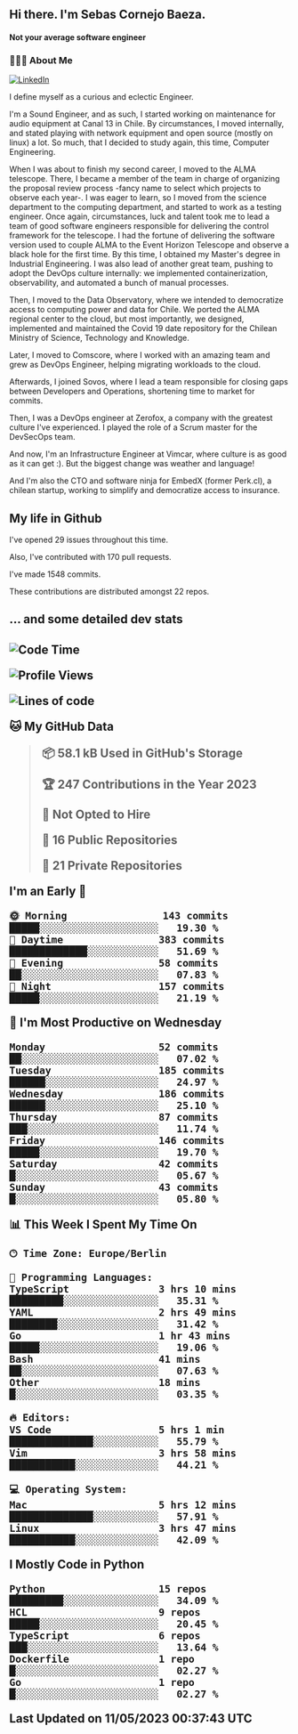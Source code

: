 <h2> Hi there.  I'm Sebas Cornejo Baeza.</h2>
<h4> Not your average software engineer</h4>
<h3> 👨🏻‍💻 About Me </h3>
<a href="http://linkedin.com/in/sebastian-cornejo-baeza/"><img alt="LinkedIn" src="https://img.shields.io/badge/Sebas%20Cornejo%20-informational?style=appveyor&logo=linkedin"></a>


I define myself as a curious and eclectic Engineer.

I'm a Sound Engineer, and as such, I started working on maintenance for audio equipment at Canal 13 in Chile.
By circumstances, I moved internally, and stated playing with network equipment and open source (mostly on linux) 
a lot. So much, that I decided to study again, this time, Computer Engineering.

When I was about to finish my second career, I moved to the ALMA telescope. There, I became a member of the team
in charge of organizing the proposal review process -fancy name to select which projects to observe each year-. 
I was eager to learn, so I moved from the science department to the computing department, and started to work as 
a testing engineer. Once again, circumstances, luck and talent took me to lead a team of good software engineers 
responsible for delivering the control framework for the telescope. I had the fortune of delivering the software
version used to couple ALMA to the Event Horizon Telescope and observe a black hole for the first time.
By this time, I obtained my Master's degree in Industrial Engineering.
I was also lead of another great team, pushing to adopt the DevOps culture internally: we implemented containerization, observability, and automated a bunch of manual processes.

Then, I moved to the Data Observatory, where we intended to democratize access to computing power
and data for Chile. We ported the ALMA regional center to the cloud, but most importantly, we designed, implemented
and maintained the Covid 19 date repository for the Chilean Ministry of Science, Technology and Knowledge.

Later, I moved to Comscore, where I worked with an amazing team and grew as DevOps Engineer, helping migrating workloads to the cloud.

Afterwards, I joined Sovos, where I lead a team responsible for closing gaps between Developers and Operations, shortening time to market for commits.

Then, I was a DevOps engineer at Zerofox, a company with the greatest culture I've experienced. I played the role of a Scrum master for the DevSecOps team.

And now, I'm an Infrastructure Engineer at Vimcar, where culture is as good as it can get :). But the biggest change was weather and language!
 
And I'm also the CTO and software ninja for EmbedX (former Perk.cl), a chilean startup, working to simplify and democratize access to insurance.

<h2> My life in Github </h2>

I've opened 29 issues throughout this time.

Also, I've contributed with 170 pull requests.

I've made 1548 commits.

These contributions are distributed amongst 22 repos.

<h2>... and some detailed dev stats<h2>

<!--START_SECTION:waka-->
![Code Time](http://img.shields.io/badge/Code%20Time-333%20hrs%205%20mins-blue)

![Profile Views](http://img.shields.io/badge/Profile%20Views-8-blue)

![Lines of code](https://img.shields.io/badge/From%20Hello%20World%20I%27ve%20Written-631.4%20thousand%20lines%20of%20code-blue)

**🐱 My GitHub Data** 

> 📦 58.1 kB Used in GitHub's Storage 
 > 
> 🏆 247 Contributions in the Year 2023
 > 
> 🚫 Not Opted to Hire
 > 
> 📜 16 Public Repositories 
 > 
> 🔑 21 Private Repositories 
 > 
**I'm an Early 🐤** 

```text
🌞 Morning                143 commits         █████░░░░░░░░░░░░░░░░░░░░   19.30 % 
🌆 Daytime                383 commits         █████████████░░░░░░░░░░░░   51.69 % 
🌃 Evening                58 commits          ██░░░░░░░░░░░░░░░░░░░░░░░   07.83 % 
🌙 Night                  157 commits         █████░░░░░░░░░░░░░░░░░░░░   21.19 % 
```
📅 **I'm Most Productive on Wednesday** 

```text
Monday                   52 commits          ██░░░░░░░░░░░░░░░░░░░░░░░   07.02 % 
Tuesday                  185 commits         ██████░░░░░░░░░░░░░░░░░░░   24.97 % 
Wednesday                186 commits         ██████░░░░░░░░░░░░░░░░░░░   25.10 % 
Thursday                 87 commits          ███░░░░░░░░░░░░░░░░░░░░░░   11.74 % 
Friday                   146 commits         █████░░░░░░░░░░░░░░░░░░░░   19.70 % 
Saturday                 42 commits          █░░░░░░░░░░░░░░░░░░░░░░░░   05.67 % 
Sunday                   43 commits          █░░░░░░░░░░░░░░░░░░░░░░░░   05.80 % 
```


📊 **This Week I Spent My Time On** 

```text
🕑︎ Time Zone: Europe/Berlin

💬 Programming Languages: 
TypeScript               3 hrs 10 mins       █████████░░░░░░░░░░░░░░░░   35.31 % 
YAML                     2 hrs 49 mins       ████████░░░░░░░░░░░░░░░░░   31.42 % 
Go                       1 hr 43 mins        █████░░░░░░░░░░░░░░░░░░░░   19.06 % 
Bash                     41 mins             ██░░░░░░░░░░░░░░░░░░░░░░░   07.63 % 
Other                    18 mins             █░░░░░░░░░░░░░░░░░░░░░░░░   03.35 % 

🔥 Editors: 
VS Code                  5 hrs 1 min         ██████████████░░░░░░░░░░░   55.79 % 
Vim                      3 hrs 58 mins       ███████████░░░░░░░░░░░░░░   44.21 % 

💻 Operating System: 
Mac                      5 hrs 12 mins       ██████████████░░░░░░░░░░░   57.91 % 
Linux                    3 hrs 47 mins       ███████████░░░░░░░░░░░░░░   42.09 % 
```

**I Mostly Code in Python** 

```text
Python                   15 repos            █████████░░░░░░░░░░░░░░░░   34.09 % 
HCL                      9 repos             █████░░░░░░░░░░░░░░░░░░░░   20.45 % 
TypeScript               6 repos             ███░░░░░░░░░░░░░░░░░░░░░░   13.64 % 
Dockerfile               1 repo              █░░░░░░░░░░░░░░░░░░░░░░░░   02.27 % 
Go                       1 repo              █░░░░░░░░░░░░░░░░░░░░░░░░   02.27 % 
```




 Last Updated on 11/05/2023 00:37:43 UTC
<!--END_SECTION:waka-->
